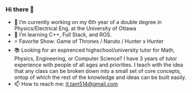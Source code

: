 ### Hi there 👋

- 🔭 I’m currently working on my 6th year of a double degree in Physics/Electrical Eng. at the University of Ottawa 
- 🌱 I’m learning C++, Full Stack, and ROS.
- ⚡ Favorite Show: Game of Thrones / Naruto / Hunter x Hunter
- 📚 Looking for an expirenced highschool/university tutor for Math, Physics, Engineering, or Computer Science? I have 3 years of tutor experience with people of all ages and priorities. I teach with the idea that any class can be broken down into a small set of core concepts, ontop of which the rest of the knowledge and ideas can be built easily. 
- 📫 How to reach me: jt.tam514@gmail.com
